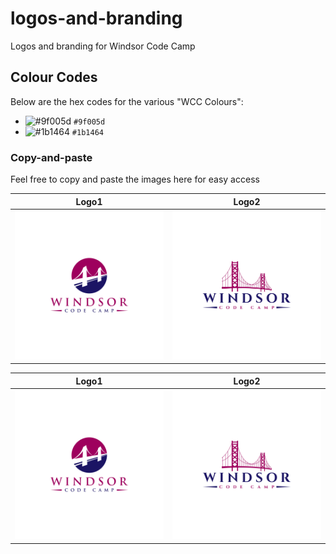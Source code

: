 # logos-and-branding
Logos and branding for Windsor Code Camp

## Colour Codes
Below are the hex codes for the various "WCC Colours":  
- ![#9f005d](https://via.placeholder.com/15/9f005d/000000?text=+) `#9f005d`
- ![#1b1464](https://via.placeholder.com/15/1b1464/000000?text=+) `#1b1464`

### Copy-and-paste
Feel free to copy and paste the images here for easy access  

| Logo1 | Logo2 |  
| :--------: | :--------: |  
| ![Logo 1](https://github.com/Windsor-Code-Camp/logos-and-branding/blob/main/logo1/Logo%201.png?raw=true) | ![Logo 2](https://github.com/Windsor-Code-Camp/logos-and-branding/blob/main/logo2/Logo%202.png?raw=true) |  

| Logo1 | Logo2 |  
| :--------: | :--------: |  
| ![Logo 1 SVG](https://raw.githubusercontent.com/Windsor-Code-Camp/logos-and-branding/108d8144a1ad8b80cb82c3c4990f6ddaaddf1d06/logo1/Logo%201.svg) | ![Logo 2 SVG](https://raw.githubusercontent.com/Windsor-Code-Camp/logos-and-branding/108d8144a1ad8b80cb82c3c4990f6ddaaddf1d06/logo2/Logo%202.svg) |  
